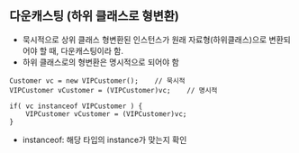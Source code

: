 ## 다운캐스팅 (하위 클래스로 형변환)
 - 묵시적으로 상위 클래스 형변환된 인스턴스가 원래 자료형(하위클래스)으로 변환되어야 할 때, 다운캐스팅이라 함.
 - 하위 클래스로의 형변환은 명시적으로 되어야 함
 
 ```
Customer vc = new VIPCustomer();    // 묵시적
VIPCustomer vCustomer = (VIPCustomer)vc;    // 명시적
```

```
if( vc instanceof VIPCustomer ) {
    VIPCustomer vCustomer = (VIPCustomer)vc;
}
```

* instanceof: 해당 타입의 instance가 맞는지 확인